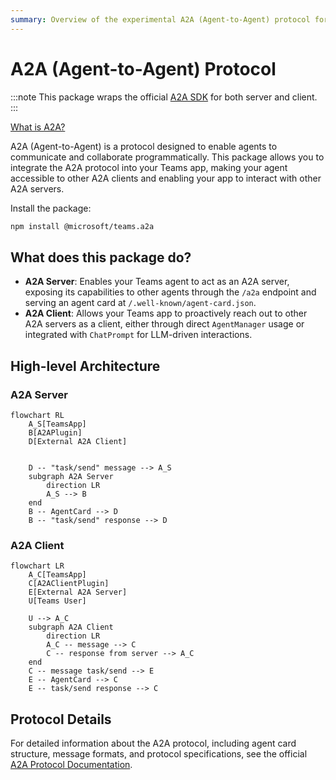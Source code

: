 ```yaml
---
summary: Overview of the experimental A2A (Agent-to-Agent) protocol for enabling programmatic communication between AI agents.
---
```


# A2A (Agent-to-Agent) Protocol

:::note
This package wraps the official [A2A SDK](https://github.com/a2aproject/a2a-js) for both server and client.
:::

[What is A2A?](https://a2a-protocol.org/latest/)

A2A (Agent-to-Agent) is a protocol designed to enable agents to communicate and collaborate programmatically. This package allows you to integrate the A2A protocol into your Teams app, making your agent accessible to other A2A clients and enabling your app to interact with other A2A servers.

Install the package:

```bash
npm install @microsoft/teams.a2a
```

## What does this package do?

-   **A2A Server**: Enables your Teams agent to act as an A2A server, exposing its capabilities to other agents through the `/a2a` endpoint and serving an agent card at `/.well-known/agent-card.json`.
-   **A2A Client**: Allows your Teams app to proactively reach out to other A2A servers as a client, either through direct `AgentManager` usage or integrated with `ChatPrompt` for LLM-driven interactions.

## High-level Architecture

### A2A Server
```mermaid
flowchart RL
    A_S[TeamsApp]
    B[A2APlugin]
    D[External A2A Client]


    D -- "task/send" message --> A_S
    subgraph A2A Server
        direction LR
        A_S --> B
    end
    B -- AgentCard --> D
    B -- "task/send" response --> D
```

### A2A Client

```mermaid
flowchart LR
    A_C[TeamsApp]
    C[A2AClientPlugin]
    E[External A2A Server]
    U[Teams User]

    U --> A_C
    subgraph A2A Client
        direction LR
        A_C -- message --> C
        C -- response from server --> A_C
    end
    C -- message task/send --> E
    E -- AgentCard --> C
    E -- task/send response --> C
```


## Protocol Details

For detailed information about the A2A protocol, including agent card structure, message formats, and protocol specifications, see the official [A2A Protocol Documentation](https://a2a-protocol.org/latest/specification/).

